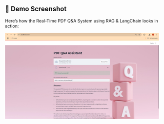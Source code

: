 ## 📸 Demo Screenshot

Here’s how the Real-Time PDF Q&A System using RAG & LangChain looks in action:

![PDF Q&A Assistant](Screenshot.png)
